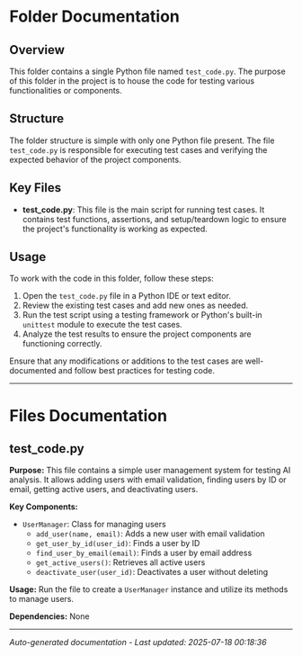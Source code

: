 # Folder Documentation

## Overview
This folder contains a single Python file named `test_code.py`. The purpose of this folder in the project is to house the code for testing various functionalities or components.

## Structure
The folder structure is simple with only one Python file present. The file `test_code.py` is responsible for executing test cases and verifying the expected behavior of the project components.

## Key Files
- **test_code.py**: This file is the main script for running test cases. It contains test functions, assertions, and setup/teardown logic to ensure the project's functionality is working as expected.

## Usage
To work with the code in this folder, follow these steps:
1. Open the `test_code.py` file in a Python IDE or text editor.
2. Review the existing test cases and add new ones as needed.
3. Run the test script using a testing framework or Python's built-in `unittest` module to execute the test cases.
4. Analyze the test results to ensure the project components are functioning correctly.

Ensure that any modifications or additions to the test cases are well-documented and follow best practices for testing code.

---

# Files Documentation

## test_code.py

**Purpose:** This file contains a simple user management system for testing AI analysis. It allows adding users with email validation, finding users by ID or email, getting active users, and deactivating users.

**Key Components:**
- `UserManager`: Class for managing users
  - `add_user(name, email)`: Adds a new user with email validation
  - `get_user_by_id(user_id)`: Finds a user by ID
  - `find_user_by_email(email)`: Finds a user by email address
  - `get_active_users()`: Retrieves all active users
  - `deactivate_user(user_id)`: Deactivates a user without deleting

**Usage:** Run the file to create a `UserManager` instance and utilize its methods to manage users.

**Dependencies:** None

---
*Auto-generated documentation - Last updated: 2025-07-18 00:18:36*
